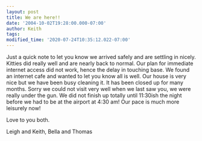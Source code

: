 ```yaml
---
layout: post
title: We are here!!
date: '2004-10-02T19:28:00.000-07:00'
author: Keith
tags:
modified_time: '2020-07-24T10:35:12.022-07:00'
---
```

Just a quick note to let you know we arrived safely and are settling in
nicely. Kitties did really well and are nearly back to normal. Our plan
for immediate internet access did not work, hence the delay in touching
base. We found an internet cafe and wanted to let you know all is well.
Our house is very nice but we have been busy cleaning it. It has been
closed up for many months. Sorry we could not visit very well when we
last saw you, we were really under the gun. We did not finish up totally
until 11:30ish the night before we had to be at the airport at 4:30 am!
Our pace is much more leisurely now!

Love to you both.

Leigh and Keith, Bella and Thomas
